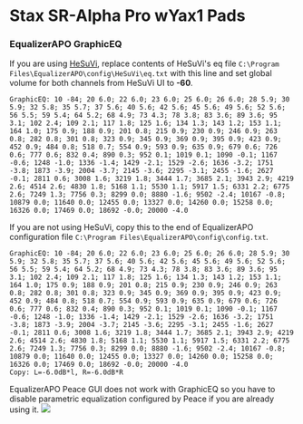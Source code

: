 # Stax SR-Alpha Pro wYax1 Pads
### EqualizerAPO GraphicEQ
If you are using [HeSuVi](https://sourceforge.net/projects/hesuvi/), replace contents of HeSuVi's eq file `C:\Program Files\EqualizerAPO\config\HeSuVi\eq.txt` with this line and set global volume for both channels from HeSuVi UI to **-60**.
```
GraphicEQ: 10 -84; 20 6.0; 22 6.0; 23 6.0; 25 6.0; 26 6.0; 28 5.9; 30 5.9; 32 5.8; 35 5.7; 37 5.6; 40 5.6; 42 5.6; 45 5.6; 49 5.6; 52 5.6; 56 5.5; 59 5.4; 64 5.2; 68 4.9; 73 4.3; 78 3.8; 83 3.6; 89 3.6; 95 3.1; 102 2.4; 109 2.1; 117 1.8; 125 1.6; 134 1.3; 143 1.2; 153 1.1; 164 1.0; 175 0.9; 188 0.9; 201 0.8; 215 0.9; 230 0.9; 246 0.9; 263 0.8; 282 0.8; 301 0.8; 323 0.9; 345 0.9; 369 0.9; 395 0.9; 423 0.9; 452 0.9; 484 0.8; 518 0.7; 554 0.9; 593 0.9; 635 0.9; 679 0.6; 726 0.6; 777 0.6; 832 0.4; 890 0.3; 952 0.1; 1019 0.1; 1090 -0.1; 1167 -0.6; 1248 -1.0; 1336 -1.4; 1429 -2.1; 1529 -2.6; 1636 -3.2; 1751 -3.8; 1873 -3.9; 2004 -3.7; 2145 -3.6; 2295 -3.1; 2455 -1.6; 2627 -0.1; 2811 0.6; 3008 1.6; 3219 1.8; 3444 1.7; 3685 2.1; 3943 2.9; 4219 2.6; 4514 2.6; 4830 1.8; 5168 1.1; 5530 1.1; 5917 1.5; 6331 2.2; 6775 2.6; 7249 1.3; 7756 0.3; 8299 0.0; 8880 -1.6; 9502 -2.4; 10167 -0.8; 10879 0.0; 11640 0.0; 12455 0.0; 13327 0.0; 14260 0.0; 15258 0.0; 16326 0.0; 17469 0.0; 18692 -0.0; 20000 -4.0
```
If you are not using HeSuVi, copy this to the end of EqualizerAPO configuration file `C:\Program Files\EqualizerAPO\config\config.txt`.
```
GraphicEQ: 10 -84; 20 6.0; 22 6.0; 23 6.0; 25 6.0; 26 6.0; 28 5.9; 30 5.9; 32 5.8; 35 5.7; 37 5.6; 40 5.6; 42 5.6; 45 5.6; 49 5.6; 52 5.6; 56 5.5; 59 5.4; 64 5.2; 68 4.9; 73 4.3; 78 3.8; 83 3.6; 89 3.6; 95 3.1; 102 2.4; 109 2.1; 117 1.8; 125 1.6; 134 1.3; 143 1.2; 153 1.1; 164 1.0; 175 0.9; 188 0.9; 201 0.8; 215 0.9; 230 0.9; 246 0.9; 263 0.8; 282 0.8; 301 0.8; 323 0.9; 345 0.9; 369 0.9; 395 0.9; 423 0.9; 452 0.9; 484 0.8; 518 0.7; 554 0.9; 593 0.9; 635 0.9; 679 0.6; 726 0.6; 777 0.6; 832 0.4; 890 0.3; 952 0.1; 1019 0.1; 1090 -0.1; 1167 -0.6; 1248 -1.0; 1336 -1.4; 1429 -2.1; 1529 -2.6; 1636 -3.2; 1751 -3.8; 1873 -3.9; 2004 -3.7; 2145 -3.6; 2295 -3.1; 2455 -1.6; 2627 -0.1; 2811 0.6; 3008 1.6; 3219 1.8; 3444 1.7; 3685 2.1; 3943 2.9; 4219 2.6; 4514 2.6; 4830 1.8; 5168 1.1; 5530 1.1; 5917 1.5; 6331 2.2; 6775 2.6; 7249 1.3; 7756 0.3; 8299 0.0; 8880 -1.6; 9502 -2.4; 10167 -0.8; 10879 0.0; 11640 0.0; 12455 0.0; 13327 0.0; 14260 0.0; 15258 0.0; 16326 0.0; 17469 0.0; 18692 -0.0; 20000 -4.0
Copy: L=-6.0dB*l, R=-6.0dB*R
```
EqualizerAPO Peace GUI does not work with GraphicEQ so you have to disable parametric equalization configured by Peace if you are already using it.
![](https://raw.githubusercontent.com/jaakkopasanen/AutoEq/master/results/SBAF-Serious/innerfidelity/onear/Stax%20SR-Alpha%20Pro%20wYax1%20Pads/Stax%20SR-Alpha%20Pro%20wYax1%20Pads.png)
